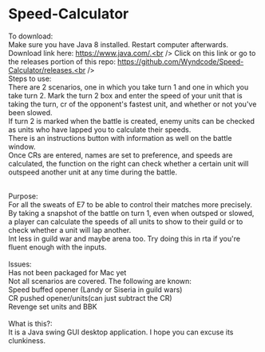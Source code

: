 # Speed-Calculator
To download:<br />
Make sure you have Java 8 installed. Restart computer afterwards. Download link here: https://www.java.com/.<br />
Click on this link or go to the releases portion of this repo: https://github.com/Wyndcode/Speed-Calculator/releases.<br /><br />
Steps to use:<br />
There are 2 scenarios, one in which you take turn 1 and one in which you take turn 2. Mark the turn 2 box and enter the speed of your unit that is taking the turn, cr of the opponent's fastest unit, and whether or not you've been slowed.<br />
If turn 2 is marked when the battle is created, enemy units can be checked as units who have lapped you to calculate their speeds. <br />
There is an instructions button with information as well on the battle window.<br />
Once CRs are entered, names are set to preference, and speeds are calculated, the function on the right can check whether a certain unit will outspeed another unit at any time during the battle.<br /><br />

Purpose:<br />
For all the sweats of E7 to be able to control their matches more precisely.<br />
By taking a snapshot of the battle on turn 1, even when outsped or slowed, a player can calculate the speeds of all units to show to their guild or to check whether a unit will lap another.<br />
Int less in guild war and maybe arena too. Try doing this in rta if you're fluent enough with the inputs.<br /><br />
Issues:<br />
Has not been packaged for Mac yet<br />
Not all scenarios are covered. The following are known:<br />
Speed buffed opener (Landy or Siseria in guild wars)<br />
CR pushed opener/units(can just subtract the CR)<br />
Revenge set units and BBK<br /><br />
What is this?:<br />
It is a Java swing GUI desktop application. I hope you can excuse its clunkiness.
